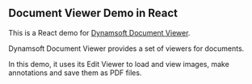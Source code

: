## Document Viewer Demo in React

This is a React demo for [Dynamsoft Document Viewer](https://www.dynamsoft.com/document-viewer/docs/introduction/index.html).

Dynamsoft Document Viewer provides a set of viewers for documents.

In this demo, it uses its Edit Viewer to load and view images, make annotations and save them as PDF files.

